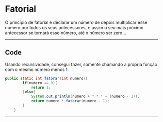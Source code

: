 # Fatorial

O princípio de fatorial é declarar um número 
de depois multiplicar esse número por todos 
os seus antecessores, e assim o seu mais 
próximo antecessor se tornará esse número, 
até o número ser zero...

---

## Code

Usando recursividade, consegui fazer, somente chamando a 
própria função com o mesmo número menos 1.

````java
public static int fatorar(int numero){
        if(numero == 0){
            return 1;
        }else{
            System.out.println(numero + " * " + (numero - 1));
            return numero * fatorar(numero - 1);
        }
    }
````

---